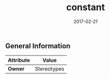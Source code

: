 ﻿---
title: constant
toc: false
type: specs
date: "2017-02-21"
draft: false
specification: VEC
version: 1.1.3
documentType: "Recommendation"
elementType: Class
classes:
  - constant
menu_name: vec-1.1.3
---

## General Information

| Attribute               | Value |
|-------------------------|-------|
| **Owner**               | Stereotypes |
